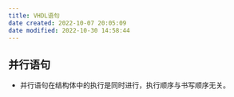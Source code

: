 ```yaml
---
title: VHDL语句
date created: 2022-10-07 20:05:09
date modified: 2022-10-30 14:58:44
---
```


## 并行语句

- 并行语句在结构体中的执行是同时进行，执行顺序与书写顺序无关。
